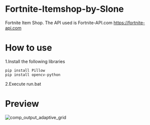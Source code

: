 # Fortnite-Itemshop-by-Slone
Fortnite Item Shop.
The API used is Fortnite-API.com
https://fortnite-api.com

# How to use
1.Install the following libraries
```
pip install Pillow
pip install opencv-python
```
2.Execute run.bat

# Preview
![comp_output_adaptive_grid](https://github.com/user-attachments/assets/707d2410-6760-4e9f-9ae7-6675a3cc74eb)
